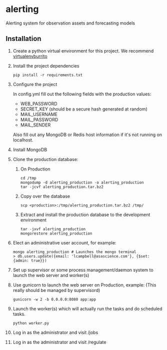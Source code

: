 # alerting
Alerting system for observation assets and forecasting models

## Installation

1. Create a python virtual environment for this project. We recommend [virtualenvburrito](https://github.com/brainsik/virtualenv-burrito)
2. Install the project dependencies
   ```
   pip install -r requirements.txt
   ```
3. Configure the project
   
   In config.yml fill out the following fields with the production values:

   - WEB_PASSWORD
   - SECRET_KEY (should be a secure hash generated at random)
   - MAIL_USERNAME
   - MAIL_PASSWORD
   - MAIL_SENDER

   Also fill out any MongoDB or Redis host information if it's not running on localhost.

4. Install MongoDB

5. Clone the production database:

   1. On Production
      
      ```
      cd /tmp
      mongodump -d alerting_production -o alerting_production
      tar -jcvf alerting_production.tar.bz2
      ```

   2. Copy over the database
      ```
      scp <production>:/tmp/alerting_production.tar.bz2 /tmp/
      ```

   3. Extract and install the production database to the development environment
      ```
      tar -jxvf alerting_production
      mongorestore alerting_production
      ```

6. Elect an administrative user account, for example:

   ```
   mongo alerting_production # Launches the mongo terminal
   > db.users.update({email: 'lcampbell@asascience.com'}, {$set: {admin: true}})
   ```

7. Set up supervisor or some process management/daemon system to launch the web server and worker(s)

8. Use gunicorn to launch the web server on Production, example: (This really should be managed by supervisord)

   ```
   gunicorn -w 2 -b 0.0.0.0:8080 app:app
   ```

9. Launch the worker(s) which will actually run the tasks and do scheduled tasks.

   ```
   python worker.py
   ```

10. Log in as the administrator and visit /jobs

11. Log in as the administrator and visit /regulate
